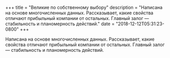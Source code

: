 
+++
title = "Великие по собственному выбору"
description = "Написана на основе многочисленных данных. Рассказывает, какие свойства отличают прибыльный компании от остальных. Главный залог — стабильность и планомерность действий."
date = "2018-12-12T05:31:23-0800"
+++

Написана на основе многочисленных данных. Рассказывает, какие свойства отличают прибыльный компании от остальных. Главный залог — стабильность и планомерность действий.
